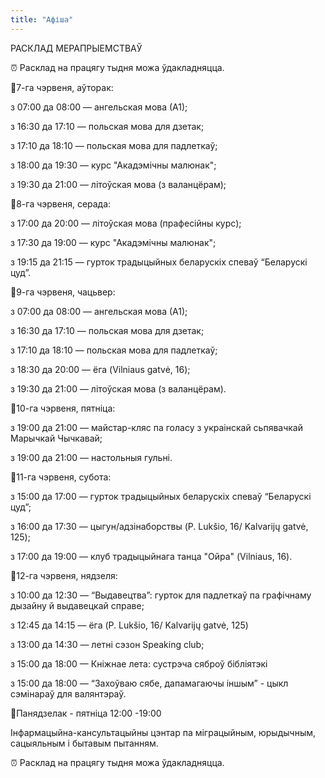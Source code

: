 ```yaml
---
title: "Афіша"
---
```


РАСКЛАД МЕРАПРЫЕМСТВАЎ

⏰ Расклад на працягу тыдня можа ўдакладняцца.

📌7-га чэрвеня, аўторак:

з 07:00 да 08:00 — ангельская мова (А1);

з 16:30 да 17:10 — польская мова для дзетак;

з 17:10 да 18:10 — польская мова для падлеткаў;

з 18:00 да 19:30 — курс "Акадэмічны малюнак";

з 19:30 да 21:00 — літоўская мова (з валанцёрам);

📌8-га чэрвеня, серада:

з 17:00 да 20:00 — літоўская мова (прафесійны курс);

з 17:30 да 19:00 — курс "Акадэмічны малюнак";

з 19:15 да 21:15 — гурток традыцыйных беларускіх спеваў “Беларускі цуд”.

📌9-га чэрвеня, чацьвер:

з 07:00 да 08:00 — ангельская мова (А1);

з 16:30 да 17:10 — польская мова для дзетак;

з 17:10 да 18:10 — польская мова для падлеткаў;

з 18:30 да 20:00 — ёга (Vilniaus gatvė, 16);

з 19:30 да 21:00 — літоўская мова (з валанцёрам).

📌10-га чэрвеня, пятніца:

з 19:00 да 21:00 — майстар-кляс па голасу з украінскай сьпявачкай Марычкай Чычкавай;

з 19:00 да 21:00 — настольныя гульні.

📌11-га чэрвеня, субота:

з 15:00 да 17:00 — гурток традыцыйных беларускіх спеваў “Беларускі цуд”;

з 16:00 да 17:30 — цыгун/адзінаборствы (P. Lukšio, 16/ Kalvarijų gatvė, 125);

з 17:00 да 19:00 — клуб традыцыйнага танца "Ойра" (Vilniaus, 16).

📌12-га чэрвеня, нядзеля:

з 10:00 да 12:30 — “Выдавецтва”: гурток для падлеткаў па графічнаму дызайну й выдавецкай справе;

з 12:45 да 14:15 — ёга (P. Lukšio, 16/ Kalvarijų gatvė, 125)

з 13:00 да 14:30 — летні сэзон Speaking club;

з 15:00 да 18:00 — Кніжнае лета: сустрэча сяброў бібліятэкі

з 15:00 да 18:00 — “Захоўваю сябе, дапамагаючы іншым” - цыкл сэмінараў для валянтэраў.


📍Панядзелак - пятніца 12:00 -19:00

Інфармацыйна-кансультацыйны цэнтар па міграцыйным, юрыдычным, сацыяльным і бытавым пытанням.

⏰ Расклад на працягу тыдня можа ўдакладняцца.
